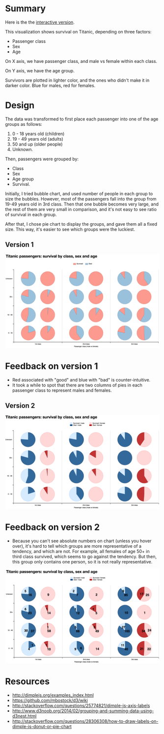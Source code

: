 # Summary

Here is the the [interactive version](http://bl.ocks.org/j-bennet/raw/219cf6b3cebc5b93a310308c64231cc6/).

This visualization shows survival on Titanic, depending on three factors:
 
* Passenger class
* Sex
* Age

On X axis, we have passenger class, and male vs female within each
class.

On Y axis, we have the age group.

Survivors are plotted in lighter color, and the ones who didn't make it
in darker color. Blue for males, red for females.

# Design

The data was transformed to first place each passenger into one of the
age groups as follows:

1. 0 - 18 years old (children)
2. 19 - 49 years old (adults)
3. 50 and up (older people)
4. Unknown.

Then, passengers were grouped by:

* Class
* Sex
* Age group
* Survival.

Initially, I tried bubble chart, and used number of people in each group
to size the bubbles. However, most of the passengers fall into the group
from 19-49 years old in 3rd class. Then that one bubble becomes very
large, and the rest of them are very small in comparison, and it's not
easy to see ratio of survival in each group.

After that, I chose pie chart to display the groups, and gave them all a
fixed size. This way, it's easier to see which groups were the luckiest.

## Version 1

![Original chart](titanic-1.png "Survival on Titanic, v1")

# Feedback on version 1

* Red associated with "good" and blue with "bad" is counter-intuitive.
* It took a while to spot that there are two columns of pies in
  each passenger class to represent males and females.

## Version 2

![Version 2](titanic-2.png "Survival on Titanic, v2")

# Feedback on version 2

* Because you can't see absolute numbers on chart (unless you hover over),
  it's hard to tell which groups are more representative of a tendency,
  and which are not. For example, all females of age 50+ in third class
  survived, which seems to go against the tendency. But then, this group
  only contains one person, so it is not really representative.

![Version 3](titanic-3.png "Survival on Titanic, v3")

#  Resources

* http://dimplejs.org/examples_index.html
* https://github.com/mbostock/d3/wiki
* http://stackoverflow.com/questions/25774821/dimple-js-axis-labels
* http://www.d3noob.org/2014/02/grouping-and-summing-data-using-d3nest.html
* http://stackoverflow.com/questions/28306308/how-to-draw-labels-on-dimple-js-donut-or-pie-chart
